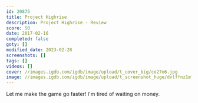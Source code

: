 ```yaml
---
id: 20875
title: Project Highrise
description: Project Highrise - Review
score: 50
date: 2017-02-16
completed: false
goty: []
modified_date: 2023-02-28
screenshots: []
tags: []
videos: []
cover: //images.igdb.com/igdb/image/upload/t_cover_big/co27o6.jpg
image: //images.igdb.com/igdb/image/upload/t_screenshot_huge/dvlffnz1ml52nk8njjmo.jpg
---
```

Let me make the game go faster! I'm tired of waiting on money.